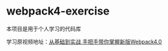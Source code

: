 # webpack4-exercise

本项目是用于个人学习的代码库

学习原视频地址：[从基础到实战 手把手带你掌握新版Webpack4.0](https://coding.imooc.com/class/316.html)